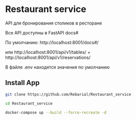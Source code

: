# Restaurant service

API для бронирования столиков в ресторане

Все API доступны в FastAPI docs#

По умолчанию: http://localhost:8001/docs#/

или http://localhost:8001/api/v1/tables/ + http://localhost:8001/api/v1/reservations/

В файле .env находятся значения по умолчанию

## Install App
``` bash
git clone https://github.com/Rebarial/Restaurant_service

cd Restaurant_service

docker-compose up --build --force-recreate -d

``` 
